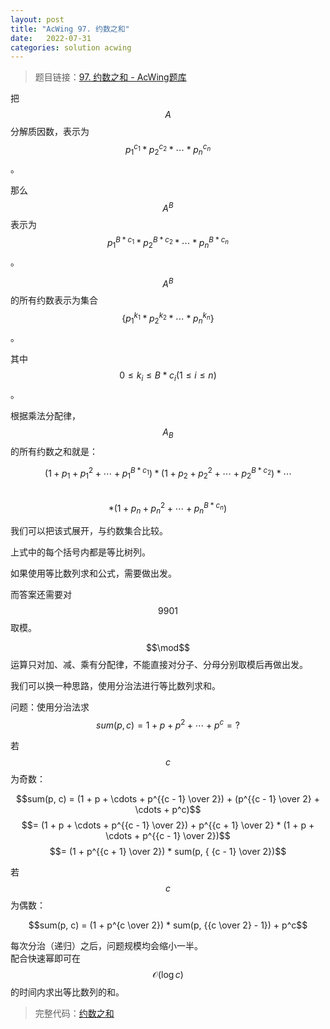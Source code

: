 ```yaml
---
layout: post
title: "AcWing 97. 约数之和"
date:   2022-07-31
categories: solution acwing
---
```


> 题目链接：<a href="https://www.acwing.com/problem/content/99/" target="_blank">97. 约数之和 - AcWing题库</a>

把 $$A$$ 分解质因数，表示为 $$p^{c_1}_1 * p^{c_2}_2 * \cdots * p^{c_n}_n$$。

那么 $$A^B$$ 表示为 $$p_1^{B*c_1} * p_2^{B*c_2} * \cdots * p_n^{B*c_n}$$。

$$A^B$$ 的所有约数表示为集合 $$\{p^{k_1}_1 * p^{k_2}_2 * \cdots * p^{k_n}_n\}$$。

其中 $$0 \le k_i \le B * c_i (1 \le i \le n)$$。

根据乘法分配律，$$A_B$$ 的所有约数之和就是：

$$\!(1 + p_1 + p_1^2 + \cdots + p_1^{B*c_1}) * (1 + p_2 + p_2^2 + \cdots + p_2^{B*c_2}) * \cdots$$  
$$* (1 + p_n + p_n^2 + \cdots + p_n^{B*c_n}) \!$$

我们可以把该式展开，与约数集合比较。

上式中的每个括号内都是等比树列。

如果使用等比数列求和公式，需要做出发。

而答案还需要对 $$9901$$ 取模。

$$\mod$$ 运算只对加、减、乘有分配律，不能直接对分子、分母分别取模后再做出发。

我们可以换一种思路，使用分治法进行等比数列求和。

问题：使用分治法求 $$sum(p, c) = 1 + p + p^2 + \cdots + p^c = ?$$   

若 $$c$$ 为奇数：

$$sum(p, c) = (1 + p + \cdots + p^{{c - 1} \over 2}) + (p^{{c - 1} \over 2} + \cdots + p^c)$$
$$= (1 + p + \cdots + p^{{c - 1} \over 2}) + p^{{c + 1} \over 2} * (1 + p + \cdots + p^{{c - 1} \over 2})$$
$$= (1 + p^{{c + 1} \over 2}) * sum(p, { {c - 1} \over 2})$$

若 $$c$$ 为偶数：

$$sum(p, c) = (1 + p^{c \over 2}) * sum(p, {{c \over 2} - 1}) + p^c$$

每次分治（递归）之后，问题规模均会缩小一半。  
配合快速幂即可在 $$\mathcal{O}(\log c)$$ 的时间内求出等比数列的和。

> 完整代码：<a href="https://gitee.com/lyccrius/oi/blob/master/AcWing/97/约数之和.cpp" target="_blank">约数之和</a>
